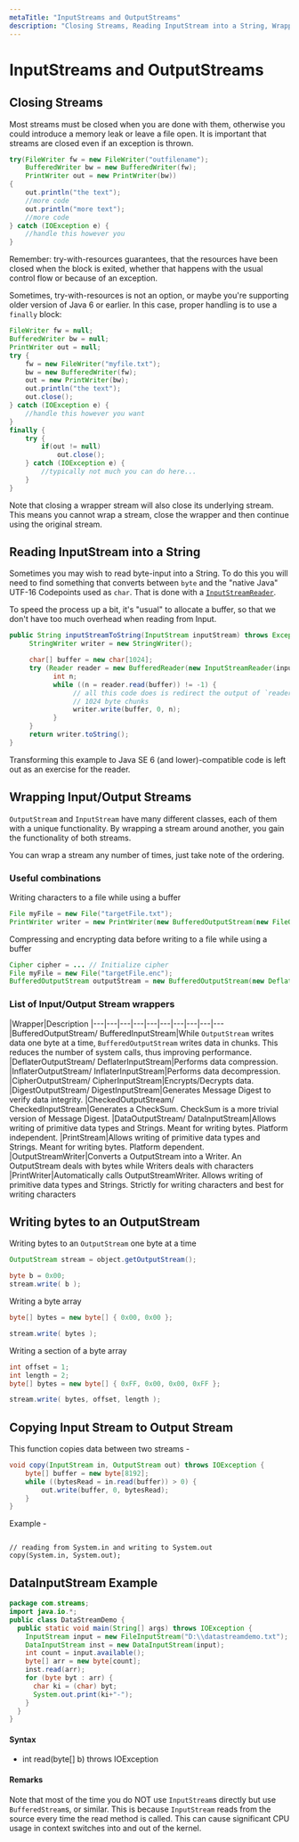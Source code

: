 ```yaml
---
metaTitle: "InputStreams and OutputStreams"
description: "Closing Streams, Reading InputStream into a String, Wrapping Input/Output Streams, Writing bytes to an OutputStream, Copying Input Stream to Output Stream, DataInputStream Example"
---
```


# InputStreams and OutputStreams



## Closing Streams


Most streams must be closed when you are done with them, otherwise you could introduce a memory leak or leave a file open. It is important that streams are closed even if an exception is thrown.

```java
try(FileWriter fw = new FileWriter("outfilename");
    BufferedWriter bw = new BufferedWriter(fw);
    PrintWriter out = new PrintWriter(bw))
{
    out.println("the text");
    //more code
    out.println("more text");
    //more code
} catch (IOException e) {
    //handle this however you 
}

```

Remember: try-with-resources guarantees, that the resources have been closed when the block is exited,
whether that happens with the usual control flow or because of an exception.

Sometimes, try-with-resources is not an option, or maybe you're supporting older version of Java 6 or earlier. In this case, proper handling is to use a `finally` block:

```java
FileWriter fw = null;
BufferedWriter bw = null;
PrintWriter out = null;
try {
    fw = new FileWriter("myfile.txt");
    bw = new BufferedWriter(fw);
    out = new PrintWriter(bw);
    out.println("the text");
    out.close();
} catch (IOException e) {
    //handle this however you want
}
finally {
    try {
        if(out != null)
            out.close();
    } catch (IOException e) {
        //typically not much you can do here...
    }
}

```

Note that closing a wrapper stream will also close its underlying stream. This means you cannot wrap a stream, close the wrapper and then continue using the original stream.



## Reading InputStream into a String


Sometimes you may wish to read byte-input into a String. To do this you will need to find something that converts between `byte` and the "native Java" UTF-16 Codepoints used as `char`. That is done with a [`InputStreamReader`](https://docs.oracle.com/javase/8/docs/api/java/io/InputStreamReader.html).

To speed the process up a bit, it's "usual" to allocate a buffer, so that we don't have too much overhead when reading from Input.

```java
public String inputStreamToString(InputStream inputStream) throws Exception {
     StringWriter writer = new StringWriter();

     char[] buffer = new char[1024];
     try (Reader reader = new BufferedReader(new InputStreamReader(inputStream, "UTF-8"))) {
           int n;
           while ((n = reader.read(buffer)) != -1) {
                // all this code does is redirect the output of `reader` to `writer` in
                // 1024 byte chunks
                writer.write(buffer, 0, n);
           }
     }
     return writer.toString();
}

```

Transforming this example to Java SE 6 (and lower)-compatible code is left out as an exercise for the reader.



## Wrapping Input/Output Streams


`OutputStream` and `InputStream` have many different classes, each of them with a unique functionality. By wrapping a stream around another, you gain the functionality of both streams.

You can wrap a stream any number of times, just take note of the ordering.

### Useful combinations

Writing characters to a file while using a buffer

```java
File myFile = new File("targetFile.txt");
PrintWriter writer = new PrintWriter(new BufferedOutputStream(new FileOutputStream(myFile)));

```

Compressing and encrypting data before writing to a file while using a buffer

```java
Cipher cipher = ... // Initialize cipher
File myFile = new File("targetFile.enc");
BufferedOutputStream outputStream = new BufferedOutputStream(new DeflaterOutputStream(new CipherOutputStream(new FileOutputStream(myFile), cipher)));

```

### List of Input/Output Stream wrappers

|Wrapper|Description
|---|---|---|---|---|---|---|---|---|---
|BufferedOutputStream/ BufferedInputStream|While `OutputStream` writes data one byte at a time, `BufferedOutputStream` writes data in chunks. This reduces the number of system calls, thus improving performance.
|DeflaterOutputStream/ DeflaterInputStream|Performs data compression.
|InflaterOutputStream/ InflaterInputStream|Performs data decompression.
|CipherOutputStream/ CipherInputStream|Encrypts/Decrypts data.
|DigestOutputStream/ DigestInputStream|Generates Message Digest to verify data integrity.
|CheckedOutputStream/ CheckedInputStream|Generates a CheckSum. CheckSum is a more trivial version of Message Digest.
|DataOutputStream/ DataInputStream|Allows writing of primitive data types and Strings. Meant for writing bytes. Platform independent.
|PrintStream|Allows writing of primitive data types and Strings. Meant for writing bytes. Platform dependent.
|OutputStreamWriter|Converts a OutputStream into a Writer. An OutputStream deals with bytes while Writers deals with characters
|PrintWriter|Automatically calls OutputStreamWriter. Allows writing of primitive data types and Strings. Strictly for writing characters and best for writing characters



## Writing bytes to an OutputStream


Writing bytes to an `OutputStream` one byte at a time

```java
OutputStream stream = object.getOutputStream();

byte b = 0x00;
stream.write( b );

```

Writing a byte array

```java
byte[] bytes = new byte[] { 0x00, 0x00 };

stream.write( bytes );

```

Writing a section of a byte array

```java
int offset = 1;
int length = 2;
byte[] bytes = new byte[] { 0xFF, 0x00, 0x00, 0xFF };

stream.write( bytes, offset, length );

```



## Copying Input Stream to Output Stream


This function copies data between two streams -

```java
void copy(InputStream in, OutputStream out) throws IOException {
    byte[] buffer = new byte[8192];
    while ((bytesRead = in.read(buffer)) > 0) {
        out.write(buffer, 0, bytesRead);
    }
}

```

Example -

```

// reading from System.in and writing to System.out
copy(System.in, System.out);

```



## DataInputStream Example


```java
package com.streams;  
import java.io.*;    
public class DataStreamDemo {  
  public static void main(String[] args) throws IOException {  
    InputStream input = new FileInputStream("D:\\datastreamdemo.txt");  
    DataInputStream inst = new DataInputStream(input);  
    int count = input.available();  
    byte[] arr = new byte[count];  
    inst.read(arr);  
    for (byte byt : arr) {  
      char ki = (char) byt;  
      System.out.print(ki+"-");  
    }  
  }  
}

```



#### Syntax


- int read(byte[] b) throws IOException



#### Remarks


Note that most of the time you do NOT use `InputStream`s directly but use `BufferedStream`s, or similar. This is because `InputStream` reads from the source every time the read method is called. This can cause significant CPU usage in context switches into and out of the kernel.

